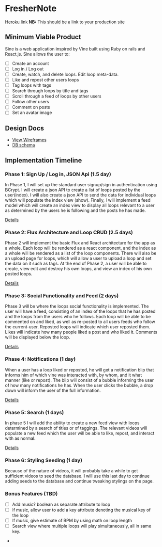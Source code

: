 # FresherNote

[Heroku link][heroku] **NB:** This should be a link to your production site

[heroku]: http://www.herokuapp.com

## Minimum Viable Product

Sine is a web application inspired by Vine built using Ruby on rails and React.js.  Sine allows the user to:

<!-- This is a Markdown checklist. Use it to keep track of your progress! -->

- [ ] Create an account
- [ ] Log in / Log out
- [ ] Create, watch, and delete loops. Edit loop meta-data.
- [ ] Like and repost other users loops
- [ ] Tag loops with tags
- [ ] Search through loops by title and tags
- [ ] Scroll through a feed of loops by other users
- [ ] Follow other users
- [ ] Comment on posts
- [ ] Set an avatar image

## Design Docs
* [View Wireframes][view]
* [DB schema][schema]

[view]: ./docs/views.md
[schema]: ./docs/schema.md

## Implementation Timeline

### Phase 1: Sign Up / Log in, JSON Api (1.5 day)

In Phase 1, I will set up the standard user signup/sign in authentication using
BCrypt.  I will create a json API to create a list of loops posted by the user(index).
I will also create a json API to send the data for individual loops which will
populate the index view (show). Finally, I will implement a feed model which will
create an index view to display all loops relevant to a user as determined by
the users he is following and the posts he has made.


[Details][phase-one]

### Phase 2: Flux Architecture and Loop CRUD (2.5 days)

Phase 2 will implement the basic Flux and React architecture for the app as a
whole.  Each loop will be rendered as a
react component, and the index as a whole will be rendered as a list of the loop
components.  There will also be an upload page for loops, which will allow a
user to upload a loop and set the data on it such as tags.  At the end of Phase
2, a user will be able to create, view edit and destroy his own loops, 
and view an index of his own posted loops.

[Details][phase-two]

### Phase 3: Social Functionality and Feed (2 days)

Phase 3 will be where the loops social functionality is implemented.  The user will
have a feed, consisting of an index of the loops that he has posted and the loops from
the users who he follows.  Each loop will be able to be commented on and liked,
as well as re-posted to all users feeds who follow the current-user. Reposted loops will
indicate which user reposted them.  Likes will indicate how many people liked a post
and who liked it. Comments will be displayed below the loop.  

[Details][phase-three]

### Phase 4: Notifications (1 day)

When a user has a loop liked or reposted, he will get a notification blip that
informs him of which vine was interacted with, by whom, and it what manner (like or repost).
The blip will consist of a bubble informing the user of how many notifications he has.
When the user clicks the bubble, a drop down will inform the user of the full
information.


[Details][phase-four]

### Phase 5: Search (1 days)

In phase 5 I will add the ability to create a new feed view with loops determined by
a search of titles or of taggings.  The relevant videos will populate a new feed
which the user will be able to like, repost, and interact with as normal.

[Details][phase-five]

### Phase 6: Styling Seeding (1 day)

Because of the nature of videos, it will probably take a while to get sufficient videos
to seed the database.  I will use this last day to continue adding seeds to the database
and continue tweaking stylings on the page.

### Bonus Features (TBD)
- [ ] Add music? boolean as separate attribute to loop
- [ ] If music, allow user to add a key attribute denoting the musical key of the loop
- [ ] If music, give estimate of BPM by using math on loop length
- [ ] Search view where multiple loops will play simultaneously, all in same key.
- 
[phase-one]: ./docs/phases/phase1.md
[phase-two]: ./docs/phases/phase2.md
[phase-three]: ./docs/phases/phase3.md
[phase-four]: ./docs/phases/phase4.md
[phase-five]: ./docs/phases/phase5.md

